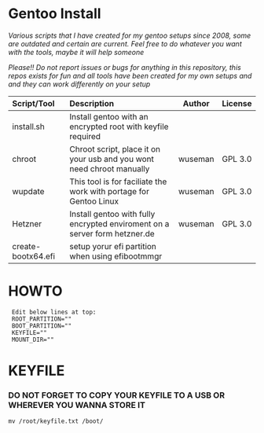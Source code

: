 # Gentoo Install

_Various scripts that I have created for my gentoo setups since 2008, some are outdated and certain are current. Feel free to do whatever you want with the tools, maybe it will help someone_

_Please!! Do not report issues or bugs for anything in this repository, this repos exists for fun and all tools have been created for my own setups and and they can work differently on your setup_

| Script/Tool        | Description    | Author | License |
| :------------- | :------- | :---------: | :--------- | 
| install.sh         | Install gentoo with an encrypted root with keyfile required                | 
| chroot             | Chroot script, place it on your usb and you wont need chroot manually      | wuseman | GPL 3.0 |
| wupdate            | This tool is for faciliate the work with portage for Gentoo Linux          | wuseman | GPL 3.0 |
| Hetzner            | Install gentoo with fully encrypted enviroment on a server form hetzner.de | wuseman | GPL 3.0 |
| create-bootx64.efi | setup yorur efi partition when using efibootmmgr


# HOWTO

     Edit below lines at top:
     ROOT_PARTITION=""
     BOOT_PARTITION="" 
     KEYFILE=""
     MOUNT_DIR=""

# KEYFILE

### DO NOT FORGET TO COPY YOUR KEYFILE TO A USB OR WHEREVER YOU WANNA STORE IT

    mv /root/keyfile.txt /boot/
